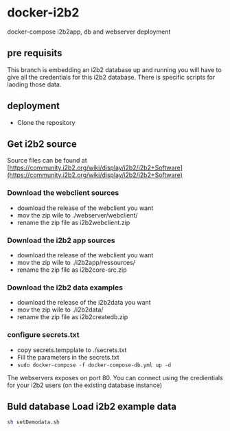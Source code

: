 # docker-i2b2
docker-compose i2b2app, db and webserver deployment

## pre requisits
This branch is embedding an i2b2 database up and running you will have to give all the credentials for this i2b2 database. There is specific scripts for laoding those data.

## deployment

 * Clone the repository

## Get i2b2 source
Source files can be found at [https://community.i2b2.org/wiki/display/i2b2/i2b2+Software](https://community.i2b2.org/wiki/display/i2b2/i2b2+Software)

### Download the webclient sources
 * download the release of the webclient you want
 * mov the zip wile to ./webserver/webclient/
 * rename the zip file as i2b2webclient.zip

### Download the i2b2 app sources
 * download the release of the webclient you want
 * mov the zip wile to ./i2b2app/ressources/
 * rename the zip file as i2b2core-src.zip

### Download the i2b2 data examples
  * download the release of the i2b2data you want
  * mov the zip wile to ./i2b2data/
  * rename the zip file as i2b2createdb.zip

### configure secrets.txt
 * copy secrets.tempplate to ./secrets.txt
 * Fill the parameters in the secrets.txt
 * ```sudo docker-compose -f docker-compose-db.yml up -d ```


The webservers exposes on port 80. You can connect using the credientials for your i2b2 users (on the existing database instance)


## Buld database Load i2b2 example data
```bash
sh setDemodata.sh
```
